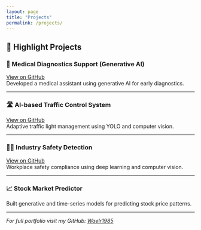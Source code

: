 ```yaml
---
layout: page
title: "Projects"
permalink: /projects/
---
```


## 🧪 Highlight Projects

### 🧬 Medical Diagnostics Support (Generative AI)
[View on GitHub](https://github.com/Waelr1985/End-to-end-Medical-Chatbot-Generative-AI)  
Developed a medical assistant using generative AI for early diagnostics.

---

### 🛣️ AI-based Traffic Control System
[View on GitHub](https://github.com/Waelr1985/AI-based-Traffic-Control-System-Solution)  
Adaptive traffic light management using YOLO and computer vision.

---

### 🧑‍🔬 Industry Safety Detection
[View on GitHub](https://github.com/Waelr1985/Industry-Safety-Detection-using-Yolov7)  
Workplace safety compliance using deep learning and computer vision.

---

### 📈 Stock Market Predictor
Built generative and time-series models for predicting stock price patterns.

---

_For full portfolio visit my GitHub: [Waelr1985](https://github.com/Waelr1985)_


